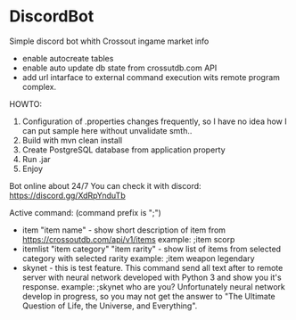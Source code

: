 # DiscordBot

Simple discord bot whith Crossout ingame market info

 - enable autocreate tables
 - enable auto update db state from crossutdb.com API
 - add url intarface to external command execution wits remote program complex.

HOWTO:

1. Configuration of .properties changes frequently, so I have no idea how I can put sample here without unvalidate smth..
2. Build with mvn clean install
3. Create PostgreSQL database from application property
4. Run .jar
5. Enjoy

Bot online about 24/7
You can check it with discord:
    https://discord.gg/XdRpYnduTb
    
Active command:
 (command prefix is ";")
 - item "item name" - show short description of item from https://crossoutdb.com/api/v1/items
     example: ;item scorp
 - itemlist "item category" "item rarity" - show list of items from selected category with selected rarity
     example: ;item weapon legendary
 - skynet - this is test feature. This command send all text after to remote server with 
    neural network developed with Python 3 and show you it's response.
    example: ;skynet who are you?
    Unfortunately neural network develop in progress, so you may not get the answer to "The Ultimate Question of Life, the Universe, and Everything".
